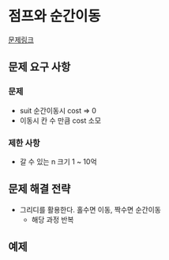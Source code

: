 # 점프와 순간이동

[문제링크](https://school.programmers.co.kr/learn/courses/30/lessons/12980?language=java)

## 문제 요구 사항

### 문제

- suit 순간이동시 cost => 0
- 이동시 칸 수 만큼 cost 소모

### 제한 사항

- 갈 수 있는 n 크기 1 ~ 10억

## 문제 해결 전략

- 그리디를 활용한다. 홀수면 이동, 짝수면 순간이동
  - 해당 과정 반복


## 예제
